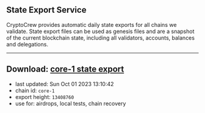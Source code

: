 ## State Export Service
CryptoCrew provides automatic daily state exports for all chains we validate. State export files can be used as genesis files and are a snapshot of the current blockchain state, including all validators, accounts, balances and delegations.

---
**Download: [core-1 state export](https://dl.ccvalidators.com/SERVICE/persistence/core-1_export_13408760.json)**
---

- last updated: Sun Oct 01 2023 13:10:42
- chain id: `core-1`
- export height: `13408760`
- use for: airdrops, local tests, chain recovery
